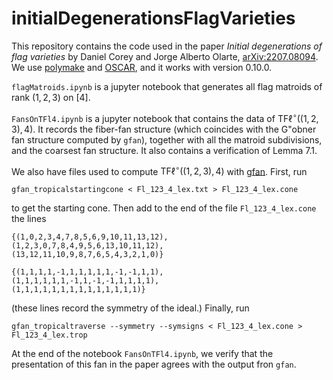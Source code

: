 # initialDegenerationsFlagVarieties

This repository contains the code used in the paper *Initial degenerations of flag varieties* by Daniel Corey and Jorge Alberto Olarte, <a href="https://arxiv.org/abs/2207.08094">arXiv:2207.08094</a>. We use <a href="https://github.com/oscar-system/Polymake.jl" >polymake</a> and <a href="https://github.com/oscar-system/Oscar.jl" >OSCAR</a>, and it works with version 0.10.0. 

```flagMatroids.ipynb``` is a jupyter notebook that generates all flag matroids of rank $(1,2,3)$ on $[4]$. 

```FansOnTFl4.ipynb``` is a jupyter notebook that contains the data of $\operatorname{TF\ell}^{\circ}((1,2,3),4)$. It records the fiber-fan structure (which coincides with the G"obner fan structure computed by ```gfan```), together with all the matroid subdivisions, and the coarsest fan structure. It also contains a verification of Lemma 7.1.   

We also have files used to compute $\operatorname{TF\ell}^{\circ}((1,2,3),4)$ with <a href="https://users-math.au.dk/jensen/software/gfan/gfan.html" >gfan</a>. First, run

```gfan_tropicalstartingcone < Fl_123_4_lex.txt > Fl_123_4_lex.cone```

to get the starting cone. Then add to the end of the file  ```Fl_123_4_lex.cone``` the lines 

```
{(1,0,2,3,4,7,8,5,6,9,10,11,13,12),
(1,2,3,0,7,8,4,9,5,6,13,10,11,12),
(13,12,11,10,9,8,7,6,5,4,3,2,1,0)}

{(1,1,1,1,-1,1,1,1,1,1,-1,-1,1,1),
(1,1,1,1,1,1,-1,1,-1,-1,1,1,1,1),
(1,1,1,1,1,1,1,1,1,1,1,1,1,1)}
```

(these lines record the symmetry of the ideal.) Finally, run

```
gfan_tropicaltraverse --symmetry --symsigns < Fl_123_4_lex.cone > Fl_123_4_lex.trop
```

At the end of the notebook ```FansOnTFl4.ipynb```, we verify that the presentation of this fan in the paper agrees with the output fron ```gfan```. 
